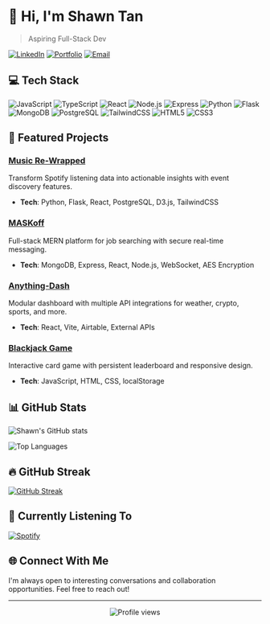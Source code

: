 # 👋 Hi, I'm Shawn Tan

> Aspiring Full-Stack Dev

[![LinkedIn](https://img.shields.io/badge/LinkedIn-0077B5?style=for-the-badge&logo=linkedin&logoColor=white)](https://bit.ly/LIshawn)
[![Portfolio](https://img.shields.io/badge/Portfolio-000000?style=for-the-badge&logo=About.me&logoColor=white)](https://shawn-portfolio-live.netlify.app/)
[![Email](https://img.shields.io/badge/Email-D14836?style=for-the-badge&logo=gmail&logoColor=white)](mailto:shawnhadritan@gmail.com)

## 💻 Tech Stack

![JavaScript](https://img.shields.io/badge/JavaScript-F7DF1E?style=for-the-badge&logo=javascript&logoColor=black)
![TypeScript](https://img.shields.io/badge/TypeScript-007ACC?style=for-the-badge&logo=typescript&logoColor=white)
![React](https://img.shields.io/badge/React-20232A?style=for-the-badge&logo=react&logoColor=61DAFB)
![Node.js](https://img.shields.io/badge/Node.js-43853D?style=for-the-badge&logo=node.js&logoColor=white)
![Express](https://img.shields.io/badge/Express-000000?style=for-the-badge&logo=express&logoColor=white)
![Python](https://img.shields.io/badge/Python-3776AB?style=for-the-badge&logo=python&logoColor=white)
![Flask](https://img.shields.io/badge/Flask-000000?style=for-the-badge&logo=flask&logoColor=white)
![MongoDB](https://img.shields.io/badge/MongoDB-4EA94B?style=for-the-badge&logo=mongodb&logoColor=white)
![PostgreSQL](https://img.shields.io/badge/PostgreSQL-316192?style=for-the-badge&logo=postgresql&logoColor=white)
![TailwindCSS](https://img.shields.io/badge/Tailwind_CSS-38B2AC?style=for-the-badge&logo=tailwind-css&logoColor=white)
![HTML5](https://img.shields.io/badge/HTML5-E34F26?style=for-the-badge&logo=html5&logoColor=white)
![CSS3](https://img.shields.io/badge/CSS3-1572B6?style=for-the-badge&logo=css3&logoColor=white)

## 🚀 Featured Projects

### [Music Re-Wrapped](https://github.com/shondoe11/music-rewrapped)
Transform Spotify listening data into actionable insights with event discovery features.
- **Tech**: Python, Flask, React, PostgreSQL, D3.js, TailwindCSS

### [MASKoff](https://www.maskup.space/home)
Full-stack MERN platform for job searching with secure real-time messaging.
- **Tech**: MongoDB, Express, React, Node.js, WebSocket, AES Encryption

### [Anything-Dash](https://github.com/shondoe11/anything-dash)
Modular dashboard with multiple API integrations for weather, crypto, sports, and more.
- **Tech**: React, Vite, Airtable, External APIs

### [Blackjack Game](https://github.com/shondoe11/blackjack-game)
Interactive card game with persistent leaderboard and responsive design.
- **Tech**: JavaScript, HTML, CSS, localStorage

## 📊 GitHub Stats

![Shawn's GitHub stats](https://github-readme-stats.vercel.app/api?username=shondoe11&show_icons=true&theme=tokyonight)

![Top Languages](https://github-readme-stats.vercel.app/api/top-langs/?username=shondoe11&layout=compact&theme=tokyonight)

## 🔥 GitHub Streak

[![GitHub Streak](https://github-readme-streak-stats.herokuapp.com/?user=shondoe11&theme=tokyonight)](https://git.io/streak-stats)

## 🎵 Currently Listening To

[![Spotify](https://spotify-github-profile.vercel.app/api/view?uid=shondoe11&cover_image=true&theme=novatorem)](https://github.com/kittinan/spotify-github-profile)

## 🌐 Connect With Me

I'm always open to interesting conversations and collaboration opportunities. Feel free to reach out!

---

<p align="center">
  <img src="https://komarev.com/ghpvc/?username=shondoe11&color=blueviolet" alt="Profile views">
</p>
